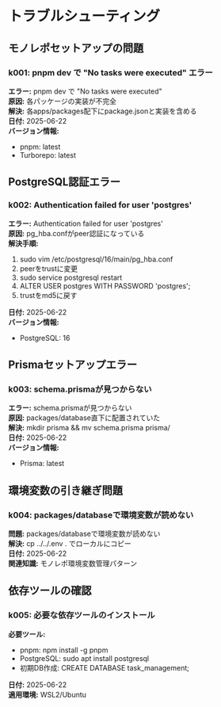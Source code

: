 # トラブルシューティング

## モノレポセットアップの問題

### k001: pnpm dev で "No tasks were executed" エラー
**エラー:** pnpm dev で "No tasks were executed"  
**原因:** 各パッケージの実装が不完全  
**解決:** 各apps/packages配下にpackage.jsonと実装を含める  
**日付:** 2025-06-22  
**バージョン情報:**
- pnpm: latest
- Turborepo: latest

## PostgreSQL認証エラー

### k002: Authentication failed for user 'postgres'
**エラー:** Authentication failed for user 'postgres'  
**原因:** pg_hba.confがpeer認証になっている  
**解決手順:**
1. sudo vim /etc/postgresql/16/main/pg_hba.conf
2. peerをtrustに変更
3. sudo service postgresql restart
4. ALTER USER postgres WITH PASSWORD 'postgres';
5. trustをmd5に戻す

**日付:** 2025-06-22  
**バージョン情報:**
- PostgreSQL: 16

## Prismaセットアップエラー

### k003: schema.prismaが見つからない
**エラー:** schema.prismaが見つからない  
**原因:** packages/database直下に配置されていた  
**解決:** mkdir prisma && mv schema.prisma prisma/  
**日付:** 2025-06-22  
**バージョン情報:**
- Prisma: latest

## 環境変数の引き継ぎ問題

### k004: packages/databaseで環境変数が読めない
**問題:** packages/databaseで環境変数が読めない  
**解決:** cp ../../.env . でローカルにコピー  
**日付:** 2025-06-22  
**関連知識:** モノレポ環境変数管理パターン

## 依存ツールの確認

### k005: 必要な依存ツールのインストール
**必要ツール:**
- pnpm: npm install -g pnpm
- PostgreSQL: sudo apt install postgresql  
- 初期DB作成: CREATE DATABASE task_management;

**日付:** 2025-06-22  
**適用環境:** WSL2/Ubuntu